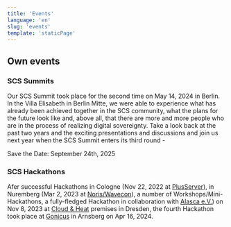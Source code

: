 ```yaml
---
title: 'Events'
language: 'en'
slug: 'events'
template: 'staticPage'
---
```


## Own events

### SCS Summits

Our SCS Summit took place for the second time on May 14, 2024 in Berlin. In the Villa Elisabeth in Berlin Mitte, we were able to experience what has already been achieved together in the SCS community, what the plans for the future look like and, above all, that there are more and more people who are in the process of realizing digital sovereignty.
Take a look back at the past two years and the exciting presentations and discussions and join us next year when the SCS Summit enters its third round -

Save the Date: September 24th, 2025

### SCS Hackathons

Afer successful Hackathons in Cologne (Nov 22, 2022 at [PlusServer](https://plusserver.com/)),
in Nuremberg (Mar 2, 2023 at [Noris/Wavecon](https://wavecon.de/)), a number of
Workshops/Mini-Hackathons, a fully-fledged Hackathon in collaboration with
[Alasca e.V.](https://alasca.cloud/)) on Nov 8, 2023 at [Cloud & Heat](https://cloudandheat.com/)
premises in Dresden, the fourth Hackathon took place at [Gonicus](https://gonicus.de/en)
in Arnsberg on Apr 16, 2024.
